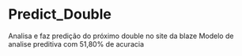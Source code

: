 # Predict_Double
 Analisa e faz predição do próximo double no site da blaze
Modelo de analise preditiva com 51,80% de acuracia 
